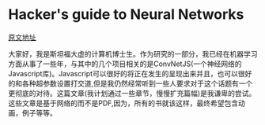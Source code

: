 # Hacker's guide to Neural Networks

[原文地址](http://karpathy.github.io/neuralnets/)

大家好，我是斯坦福大虚的计算机博士生。作为研究的一部分，我已经在机器学习方面从事了一些年，与其中的几个项目相关的是ConvNetJS(一个神经网络的Javascript库)。Javascript可以很好的将正在发生的呈现出来并且，也可以很好的和各种超参数设置打交道,但是我仍然经常听到一些人要求对于这个话题有一个更彻底的对待。这篇文章(我计划通过一些章节，慢慢扩充篇幅)是我谦卑的尝试。这些文章是基于网络的而不是PDF,因为，所有的书就该这样，最终希望包含动画，例子等等。

